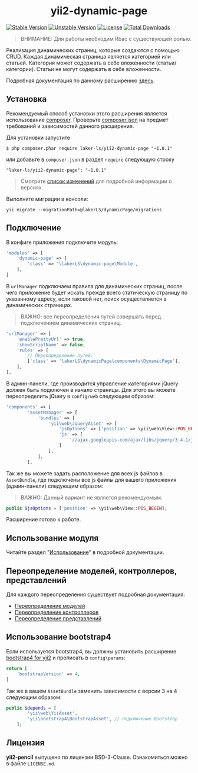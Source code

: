 <h1 align="center">
    yii2-dynamic-page
</h1>


[![Stable Version](https://poser.pugx.org/laker-ls/yii2-dynamic-page/v/stable)](https://packagist.org/packages/laker-ls/yii2-dynamic-page)
[![Unstable Version](https://poser.pugx.org/laker-ls/yii2-dynamic-page/v/unstable)](https://packagist.org/packages/laker-ls/yii2-dynamic-page)
[![License](https://poser.pugx.org/laker-ls/yii2-dynamic-page/license)](https://packagist.org/packages/laker-ls/yii2-dynamic-page)
[![Total Downloads](https://poser.pugx.org/laker-ls/yii2-dynamic-page/downloads)](https://packagist.org/packages/laker-ls/yii2-dynamic-page)

> ВНИМАНИЕ: Для работы необходим Rbac с существующей ролью.

Реализация динамических страниц, которые создаются с помощью CRUD. Каждая динамическая страница является категорией или
статьей. Категория может содержать в себе вложенности (статьи/категории). Статьи не могут содержать в себе вложенности.

Подробная документация по данному расширению [здесь](https://github.com/laker-ls/yii2-dynamic-page/blob/master/docs/README.md).

## Установка

Рекомендуемый способ установки этого расширения является использование [composer](http://getcomposer.org/download/).
Проверьте [composer.json](https://github.com/laker-ls/yii2-dynamic-page/blob/master/composer.json) на предмет требований и зависимостей данного расширения.

Для установки запустите

```
$ php composer.phar require laker-ls/yii2-dynamic-page "~1.0.1"
```

или добавьте в `composer.json` в раздел `require` следующую строку

```
"laker-ls/yii2-dynamic-page": "~1.0.1"
```

> Смотрите [список изменений](https://github.com/laker-ls/yii2-dynamic-page/blob/master/CHANGE.md) для подробной информации о версиях.

Выполните миграции в консоли:
```
yii migrate --migrationPath=@lakerLS/dynamicPage/migrations
```

## Подключение

В конфиге приложения подключите модуль:
```php
'modules' => [
    'dynamic-page' => [
        'class' => '\lakerLS\dynamic-page\Module',
    ],
]
```

В `urlManager` подключаем правила для динамических страниц, после чего приложение будет искать прежде всего 
статическую страницу по указанному адресу, если таковой нет, поиск осуществляется в динамических страницах.

> ВАЖНО: все переопределения путей совершать перед подключением динамических страниц.

```php
'urlManager' => [
    'enablePrettyUrl' => true,
    'showScriptName' => false,
    'rules' => [
        // Переопределение путей.
        ['class' => 'lakerLS\dynamicPage\components\DynamicPage'],
    ],
],
```

В админ-панели, где производится управление категориями jQuery должен быть подключен в начало страницы.
Для этого вы можете переопределить jQuery в `config/web` следующим образом:

```php
'components' => [
        'assetManager' => [
            'bundles' => [
                'yii\web\JqueryAsset' => [
                    'jsOptions' => ['position' => \yii\web\View::POS_BEGIN],
                    'js' => [
                        '//ajax.googleapis.com/ajax/libs/jquery/3.4.1/jquery.min.js', // Указать путь к вашему jQuery
                    ]
                ],
            ],
        ],
```

Так же вы можете задать расположение для всех js файлов в `AssetBundle`, где подключены все js файлы для вашего приложения (админ-панели)
следующим образом:

> ВАЖНО: Данный вариант не является рекомендуемым.

```php
public $jsOptions = ['position' => \yii\web\View::POS_BEGIN];
```

Расширение готово к работе.

## Использование модуля

Читайте раздел "[Использование](https://github.com/laker-ls/yii2-dynamic-page/blob/master/docs/README.md)" в подробной документации.

## Переопределение моделей, контроллеров, представлений

Для каждого переопределения существует подробная документация:

- [Переопределение моделей](https://github.com/laker-ls/yii2-dynamic-page/blob/master/docs/overriding-models.md)
- [Переопределение контроллеров](https://github.com/laker-ls/yii2-dynamic-page/blob/master/docs/overriding-controllers.md)
- [Переопределение представлений](https://github.com/laker-ls/yii2-dynamic-page/blob/master/docs/overriding-actions.md)

## Использование bootstrap4

Если используется bootstrap4, вы должны установить расширение [bootstrap4 for yii2](https://github.com/yiisoft/yii2-bootstrap4) 
и прописать в `config\params`:
```php
return [
    'bootstrapVersion' => 4,
]
```

Так же в вашем `AssetBundle` заменить зависимости с версии 3 на 4 следующим образом:

```php
public $depends = [
        'yii\web\YiiAsset',
        'yii\bootstrap4\BootstrapAsset', // подключение Bootstrap
    ];
```

## Лицензия

**yii2-pencil** выпущено по лицензии BSD-3-Clause. Ознакомиться можно в файле `LICENSE.md`.
